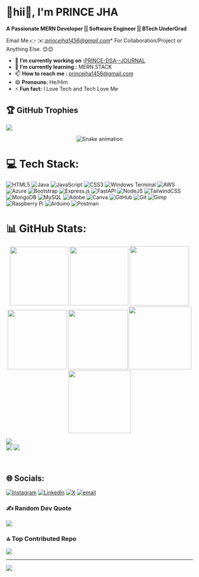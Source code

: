 # 💫hii👋, I'm PRINCE JHA 
**A Passionate MERN Developer || Software Engineer || BTech UnderGrad**

Email Me 👉 ✉️ *princejha1456@gmail.com** For Collaboration/Project or Anything Else. 😊😊

- 🔭 **I’m currently working on :**[PRINCE-DSA--JOURNAL](https://github.com/iprince10/PRINCE-DSA--Journal)
- 🌱 **I’m currently learning :** MERN STACK
- 📫 **How to reach me :** princejha1456@gmail.com
- 😄 **Pronouns:** He/Him
- ⚡ **Fun fact:** I Love Tech and Tech Love Me

## 🏆 GitHub Trophies
![](https://github-profile-trophy.vercel.app/?username=iprince10&theme=radical&no-frame=false&no-bg=true&margin-w=4)

<!-- Snake Game Repo View -->

<div align="center">
  <img src="https://profile-readme-generator.com/assets/snake.svg" alt="Snake animation" />
</div>

# 💻 Tech Stack:
![HTML5](https://img.shields.io/badge/html5-%23E34F26.svg?style=for-the-badge&logo=html5&logoColor=white) ![Java](https://img.shields.io/badge/java-%23ED8B00.svg?style=for-the-badge&logo=openjdk&logoColor=white) ![JavaScript](https://img.shields.io/badge/javascript-%23323330.svg?style=for-the-badge&logo=javascript&logoColor=%23F7DF1E) ![CSS3](https://img.shields.io/badge/css3-%231572B6.svg?style=for-the-badge&logo=css3&logoColor=white) ![Windows Terminal](https://img.shields.io/badge/Windows%20Terminal-%234D4D4D.svg?style=for-the-badge&logo=windows-terminal&logoColor=white) ![AWS](https://img.shields.io/badge/AWS-%23FF9900.svg?style=for-the-badge&logo=amazon-aws&logoColor=white) ![Azure](https://img.shields.io/badge/azure-%230072C6.svg?style=for-the-badge&logo=microsoftazure&logoColor=white) ![Bootstrap](https://img.shields.io/badge/bootstrap-%238511FA.svg?style=for-the-badge&logo=bootstrap&logoColor=white) ![Express.js](https://img.shields.io/badge/express.js-%23404d59.svg?style=for-the-badge&logo=express&logoColor=%2361DAFB) ![FastAPI](https://img.shields.io/badge/FastAPI-005571?style=for-the-badge&logo=fastapi) ![NodeJS](https://img.shields.io/badge/node.js-6DA55F?style=for-the-badge&logo=node.js&logoColor=white) ![TailwindCSS](https://img.shields.io/badge/tailwindcss-%2338B2AC.svg?style=for-the-badge&logo=tailwind-css&logoColor=white) ![MongoDB](https://img.shields.io/badge/MongoDB-%234ea94b.svg?style=for-the-badge&logo=mongodb&logoColor=white) ![MySQL](https://img.shields.io/badge/mysql-4479A1.svg?style=for-the-badge&logo=mysql&logoColor=white) ![Adobe](https://img.shields.io/badge/adobe-%23FF0000.svg?style=for-the-badge&logo=adobe&logoColor=white) ![Canva](https://img.shields.io/badge/Canva-%2300C4CC.svg?style=for-the-badge&logo=Canva&logoColor=white) ![GitHub](https://img.shields.io/badge/github-%23121011.svg?style=for-the-badge&logo=github&logoColor=white) ![Git](https://img.shields.io/badge/git-%23F05033.svg?style=for-the-badge&logo=git&logoColor=white) ![Gimp](https://img.shields.io/badge/Gimp-657D8B?style=for-the-badge&logo=gimp&logoColor=FFFFFF) ![Raspberry Pi](https://img.shields.io/badge/-Raspberry_Pi-C51A4A?style=for-the-badge&logo=Raspberry-Pi) ![Arduino](https://img.shields.io/badge/-Arduino-00979D?style=for-the-badge&logo=Arduino&logoColor=white) ![Postman](https://img.shields.io/badge/Postman-FF6C37?style=for-the-badge&logo=postman&logoColor=white)

# 📊 GitHub Stats:

<div align="center">

<img height="158em" src="https://github-profile-summary-cards.vercel.app/api/cards/profile-details?username=iprince10&theme=radical">
<img height="158em" src="https://github-profile-summary-cards.vercel.app/api/cards/stats?username=iprince10&theme=radical">
<img height="160em" src="https://github-profile-summary-cards.vercel.app/api/cards/repos-per-language?username=iprince10&theme=radical">
<img height="160em" src="https://github-profile-summary-cards.vercel.app/api/cards/most-commit-language?username=iprince10&theme=radical">
<img height="160em" src="https://github-profile-summary-cards.vercel.app/api/cards/productive-time?username=iprince10&theme=radical&utcOffset=8">
<img height="169em" src="https://github-readme-stats.vercel.app/api?username=iprince10&theme=radical&hide_border=false&include_all_commits=true&count_private=true">
<img height="169em" src="https://github-readme-streak-stats.herokuapp.com/?user=iprince10&theme=radical">

</div>

![](https://github-readme-stats.vercel.app/api/top-langs/?username=iprince10&theme=dark&hide_border=false&include_all_commits=true&count_private=true&layout=compact)<br>
![](https://github-readme-stats.vercel.app/api?username=iprince10&theme=dark&hide_border=false&include_all_commits=true&count_private=true)
![](https://github-readme-streak-stats.herokuapp.com/?user=iprince10&theme=dark&hide_border=false)

</div><br>


## 🌐 Socials:
[![Instagram](https://img.shields.io/badge/Instagram-%23E4405F.svg?logo=Instagram&logoColor=white)](https://instagram.com/_iprince10) [![LinkedIn](https://img.shields.io/badge/LinkedIn-%230077B5.svg?logo=linkedin&logoColor=white)](https://linkedin.com/in/iprince10) [![X](https://img.shields.io/badge/X-black.svg?logo=X&logoColor=white)](https://x.com/_xprince10) [![email](https://img.shields.io/badge/Email-D14836?logo=gmail&logoColor=white)](mailto:princejha1456@gmail.com) 

### ✍️ Random Dev Quote
![](https://quotes-github-readme.vercel.app/api?type=horizontal&theme=radical)

### 🔝 Top Contributed Repo
![](https://github-contributor-stats.vercel.app/api?username=iprince10&limit=5&theme=dark&combine_all_yearly_contributions=true)

---
[![](https://visitcount.itsvg.in/api?id=iprince10&icon=0&color=0)](https://visitcount.itsvg.in)

<!-- Proudly created with GPRM ( https://gprm.itsvg.in ) -->
